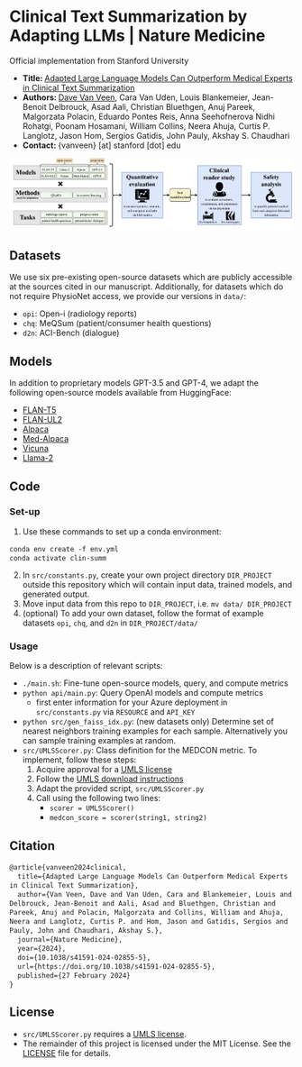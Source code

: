 # Clinical Text Summarization by Adapting LLMs | Nature Medicine

Official implementation from Stanford University<br>
- <b> Title: </b>[Adapted Large Language Models Can Outperform Medical Experts in Clinical Text Summarization](https://arxiv.org/pdf/2309.07430.pdf)<br>
- <b>Authors: </b>[Dave Van Veen](https://davevanveen.com/), Cara Van Uden, Louis Blankemeier, Jean-Benoit Delbrouck, Asad Aali, Christian Bluethgen, Anuj Pareek, Malgorzata Polacin, Eduardo Pontes Reis, Anna Seehofnerova Nidhi Rohatgi, Poonam Hosamani, William Collins, Neera Ahuja, Curtis P. Langlotz, Jason Hom, Sergios Gatidis, John Pauly, Akshay S. Chaudhari 
- <b>Contact: </b>{vanveen} [at] stanford [dot] edu<br>

<img src='data/overview.png'/>


## Datasets
We use six pre-existing open-source datasets which are publicly accessible at the sources cited in our manuscript. Additionally, for datasets which do not require PhysioNet access, we provide our versions in `data/`: 
- `opi`: Open-i (radiology reports)
- `chq`: MeQSum (patient/consumer health questions)
- `d2n`: ACI-Bench (dialogue)

## Models
In addition to proprietary models GPT-3.5 and GPT-4, we adapt the following open-source models available from HuggingFace:
- [FLAN-T5](https://huggingface.co/google/flan-t5-xl)
- [FLAN-UL2](https://huggingface.co/google/flan-ul2)
- [Alpaca](https://huggingface.co/chavinlo/alpaca-native)
- [Med-Alpaca](https://huggingface.co/medalpaca/medalpaca-7b)
- [Vicuna](https://huggingface.co/AlekseyKorshuk/vicuna-7b)
- [Llama-2](https://huggingface.co/meta-llama/Llama-2-7b-hf)

## Code

### Set-up

1. Use these commands to set up a conda environment:
```
conda env create -f env.yml
conda activate clin-summ 
```
2. In `src/constants.py`, create your own project directory `DIR_PROJECT` outside this repository which will contain input data, trained models, and generated output.
3. Move input data from this repo to `DIR_PROJECT`, i.e. `mv data/ DIR_PROJECT`
4. (optional) To add your own dataset, follow the format of example datasets `opi`, `chq`, and `d2n` in `DIR_PROJECT/data/`


### Usage

Below is a description of relevant scripts:

- `./main.sh`: Fine-tune open-source models, query, and compute metrics
- `python api/main.py`: Query OpenAI models and compute metrics
    - first enter information for your Azure deployment in `src/constants.py` via `RESOURCE` and `API_KEY`
- `python src/gen_faiss_idx.py`: (new datasets only) Determine set of nearest neighbors training examples for each sample. Alternatively you can sample training examples at random.
- `src/UMLSScorer.py`: Class definition for the MEDCON metric. To implement, follow these steps:
    1) Acquire approval for a [UMLS license](https://www.nlm.nih.gov/research/umls/index.html)
    2) Follow the [UMLS download instructions](https://github.com/Georgetown-IR-Lab/QuickUMLS)
    3) Adapt the provided script, `src/UMLSScorer.py`
    4) Call using the following two lines:
        - `scorer = UMLSScorer()`
        - `medcon_score = scorer(string1, string2)`

## Citation

```
@article{vanveen2024clinical,
  title={Adapted Large Language Models Can Outperform Medical Experts in Clinical Text Summarization},
  author={Van Veen, Dave and Van Uden, Cara and Blankemeier, Louis and Delbrouck, Jean-Benoit and Aali, Asad and Bluethgen, Christian and Pareek, Anuj and Polacin, Malgorzata and Collins, William and Ahuja, Neera and Langlotz, Curtis P. and Hom, Jason and Gatidis, Sergios and Pauly, John and Chaudhari, Akshay S.},
  journal={Nature Medicine},
  year={2024},
  doi={10.1038/s41591-024-02855-5},
  url={https://doi.org/10.1038/s41591-024-02855-5},
  published={27 February 2024}
}
```

## License

- `src/UMLSScorer.py` requires a [UMLS license](https://www.nlm.nih.gov/research/umls/index.html).
- The remainder of this project is licensed under the MIT License. See the [LICENSE](LICENSE) file for details.
